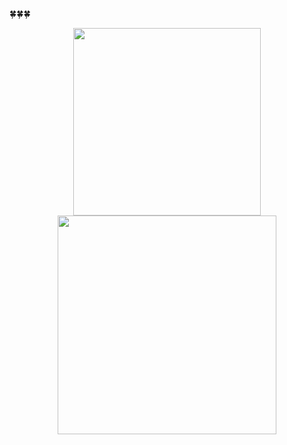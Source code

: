 
🍀🍀🍀

<div align="center">

<img width="300" src="https://github-readme-stats.vercel.app/api/top-langs/?username=danajlim&layout=compact&theme=graywhite&cache_seconds=1800">
<img width="350" src="https://github-readme-stats.vercel.app/api?username=danajlim&theme=graywhite&show_icons=true&cache_seconds=1800">

</div>

<!--
<div align="center">

<img src="https://github-readme-stats.vercel.app/api/top-langs/?username=danajlim&layout=compact&theme=graywhite&cache_seconds=1800">
<img src="https://github-readme-stats.vercel.app/api?username=danajlim&theme=graywhite&show_icons=true&cache_seconds=1800">

</div>


<br><br>
<img src="https://github-readme-stats.vercel.app/api?username=danajlim&theme=graywhite&show_icons=true&cache_seconds=1800">



**danajlim/danajlim** is a ✨ _special_ ✨ repository because its `README.md` (this file) appears on your GitHub profile.

Here are some ideas to get you started:

- 🔭 I’m currently working on ...
- 🌱 I’m currently learning ...
- 👯 I’m looking to collaborate on ...
- 🤔 I’m looking for help with ...
- 💬 Ask me about ...
- 📫 How to reach me: ...
- 😄 Pronouns: ...
- ⚡ Fun fact: ...
-->
